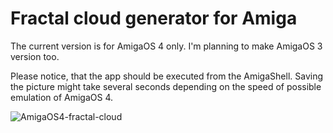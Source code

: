 # Fractal cloud generator for Amiga

The current version is for AmigaOS 4 only. I'm planning to make AmigaOS 3 version too.

Please notice, that the app should be executed from the AmigaShell. Saving the picture might take several seconds depending on the speed of possible emulation of AmigaOS 4.

![AmigaOS4-fractal-cloud](https://github.com/tickBit/Amiga-Fractal-cloud/assets/61118857/56d1849a-fb43-4dad-9c21-6139f6ed48d0)

